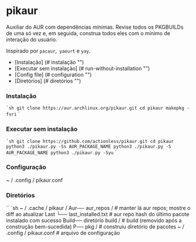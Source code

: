 # pikaur

Auxiliar do AUR com dependências mínimas. Revise todos os PKGBUILDs de uma só vez e, em seguida, construa todos eles com o mínimo de interação do usuário.

Inspirado por `pacaur`,` yaourt` e `yay`.

* [Instalação] (# instalação "")
* [Executar sem instalação] (# run-without-installation "")
* [Config file] (# configuration "")
* [Diretórios] (# diretórios "")



### Instalação

`` `sh
git clone https://aur.archlinux.org/pikaur.git
cd pikaur
makepkg -fsri
`` `


### Executar sem instalação

`` `sh
git clone https://github.com/actionless/pikaur.git
cd pikaur
python3 ./pikaur.py -Ss AUR_PACKAGE_NAME
python3 ./pikaur.py -S AUR_PACKAGE_NAME
python3 ./pikaur.py -Syu
`` `


### Configuração

~ / .config / pikaur.conf



### Diretórios

`` `sh
~ / .cache / pikaur /
Aur── aur_repos / # manter lá aur repos; mostre o diff ao atualizar
Last └── last_installed.txt # aur repo hash do último pacote instalado com sucesso
Build── diretório build / # build (removido após a construção bem-sucedida)
P── pkg / # construiu diretório de pacotes
~ / .config / pikaur.conf # arquivo de configuração
